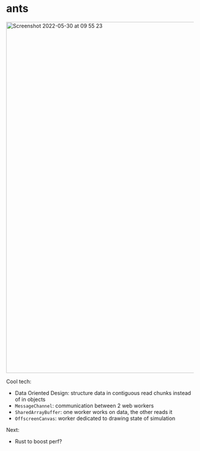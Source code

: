 # ants


<img width="943" alt="Screenshot 2022-05-30 at 09 55 23" src="https://user-images.githubusercontent.com/1325721/174450371-cdc3be86-5007-4989-a5a1-1d94aea64aa9.png">


Cool tech:
- Data Oriented Design: structure data in contiguous read chunks instead of in objects
- `MessageChannel`: communication between 2 web workers
- `SharedArrayBuffer`: one worker works on data, the other reads it
- `OffscreenCanvas`: worker dedicated to drawing state of simulation

Next:
- Rust to boost perf?
